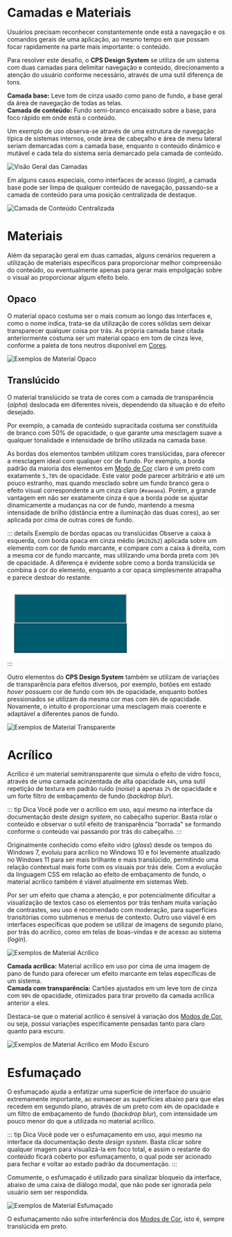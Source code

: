 # Camadas e Materiais

Usuários precisam reconhecer constantemente onde está a navegação e os comandos gerais de uma aplicação, ao mesmo tempo em que possam focar rapidamente na parte mais importante: o conteúdo.

Para resolver este desafio, o **CPS Design System** se utiliza de um sistema com duas camadas para delimitar navegação e conteúdo, direcionamento a atenção do usuário conforme necessário, através de uma sutil diferença de tons.

<span class="color-dot" style="background: #6d69d8"></span> <b>Camada base:</b> Leve tom de cinza usado como pano de fundo, a base geral da área de navegação de todas as telas.
<br>
<span class="color-dot" style="background: #fce100"></span> <b>Camada de conteúdo:</b> Fundo semi-branco encaixado sobre a base, para foco rápido em onde está o conteúdo.

Um exemplo de uso observa-se através de uma estrutura de navegação típica de sistemas internos, onde área de cabeçalho e área de menu lateral seriam demarcadas com a camada base, enquanto o conteúdo dinâmico e mutável e cada tela do sistema seria demarcado pela camada de conteúdo.

![Visão Geral das Camadas](~@source/assets/images/layers-overview.png)

Em alguns casos especiais, como interfaces de acesso (_login_), a camada base pode ser limpa de qualquer conteúdo de navegação, passando-se a camada de conteúdo para uma posição centralizada de destaque.

![Camada de Conteúdo Centralizada](~@source/assets/images/layers-content-centered.png)

# Materiais

Além da separação geral em duas camadas, alguns cenários requerem a utilização de materiais específicos para proporcionar melhor compreensão do conteúdo, ou eventualmente apenas para gerar mais empolgação sobre o visual ao proporcionar algum efeito belo.

## Opaco

O material opaco costuma ser o mais comum ao longo das interfaces e, como o nome indica, trata-se da utilização de cores sólidas sem deixar transparecer qualquer coisa por trás. As própria camada base citada anteriormente costuma ser um material opaco em tom de cinza leve, conforme a paleta de tons neutros disponível em [Cores](./cores.md).

![Exemplos de Material Opaco](~@source/assets/images/materials-opaque.png)

## Translúcido

O material translúcido se trata de cores com a camada de transparência (_alpha_) deslocada em diferentes níveis, dependendo da situação e do efeito desejado.

Por exemplo, a camada de conteúdo supracitada costuma ser constituída de branco com 50% de opacidade, o que garante uma mesclagem suave a qualquer tonalidade e intensidade de brilho utilizada na camada base.

As bordas dos elementos também utilizam cores translúcidas, para oferecer a mesclagem ideal com qualquer cor de fundo. Por exemplo, a borda padrão da maioria dos elementos em [Modo de Cor](./cores.md#modos-de-cor) claro é um preto com exatamente `5,78%` de opacidade. Este valor pode parecer arbitrário e até um pouco estranho, mas quando mesclado sobre um fundo branco gera o efeito visual correspondente a um cinza claro (`#eaeaea`). Porém, a grande vantagem em não ser exatamente cinza é que a borda pode se ajustar dinamicamente a mudanças na cor de fundo, mantendo a mesma intensidade de brilho (distância entre a iluminação das duas cores), ao ser aplicada por cima de outras cores de fundo.

::: details Exemplo de bordas opacas ou translúcidas
Observe a caixa à esquerda, com borda opaca em cinza médio (`#b2b2b2`) aplicada sobre um elemento com cor de fundo marcante, e compare com a caixa à direita, com a mesma cor de fundo marcante, mas utilizando uma borda preta com `30%` de opacidade. A diferença é evidente sobre como a borda translúcida se combina à cor do elemento, enquanto a cor opaca simplesmente atrapalha e parece destoar do restante.

<div style="padding:1rem;border-radius:6px;background:#fff">
  <span style="display:inline-block;width:256px;height:64px;background:#005c6e;border:2px solid #b2b2b2"></span>
  <span style="display:inline-block;width:256px;height:64px;background:#005c6e;border:2px solid rgba(0 0 0 / 30%)"></span>
</div>
:::

Outro elementos do **CPS Design System** também se utilizam de variações de transparência para efeitos diversos, por exemplo, botões em estado _hover_ possuem cor de fundo com `90%` de opacidade, enquanto botões pressionados se utilizam da mesma cor mas com `80%` de opacidade. Novamente, o intuito é proporcionar uma mesclagem mais coerente e adaptável a diferentes panos de fundo.

![Exemplos de Material Transparente](~@source/assets/images/materials-transparent.png)

# Acrílico

Acrílico é um material semitransparente que simula o efeito de vidro fosco, através de uma camada acinzentada de alta opacidade `44%`, uma sutil repetição de textura em padrão ruído (_noise_) a apenas `2%` de opacidade e um forte filtro de embaçamento de fundo (_backdrop blur_).

::: tip Dica
Você pode ver o acrílico em uso, aqui mesmo na interface da documentação deste _design system_, no cabeçalho superior. Basta rolar o conteúdo e observar o sutil efeito de transparência "borrada" se formando conforme o conteúdo vai passando por trás do cabeçalho.
:::

Originalmente conhecido como efeito vidro (_glass_) desde os tempos do Windows 7, evoluiu para acrílico no Windows 10 e foi levemente atualizado no Windows 11 para ser mais brilhante e mais translúcido, permitindo uma relação contextual mais forte com os visuais por trás dele. Com a evolução da linguagem CSS em relação ao efeito de embaçamento de fundo, o material acrílico também é viável atualmente em sistemas Web.

Por ser um efeito que chama a atenção, e por potencialmente dificultar a visualização de textos caso os elementos por trás tenham muita variação de contrastes, seu uso é recomendado com moderação, para superfícies transitórias como submenus e menus de contexto. Outro uso viável é em interfaces específicas que podem se utilizar de imagens de segundo plano, por trás do acrílico, como em telas de boas-vindas e de acesso ao sistema (_login_).

![Exemplos de Material Acrílico](~@source/assets/images/materials-acrylic.png)

<span class="color-dot" style="background: #6d69d8"></span> <b>Camada acrílica:</b> Material acrílico em uso por cima de uma imagem de pano de fundo para oferecer um efeito marcante em telas específicas de um sistema.
<br>
<span class="color-dot" style="background: #fce100"></span> <b>Camada com transparência:</b> Cartões ajustados em um leve tom de cinza com `90%` de opacidade, otimizados para tirar proveito da camada acrílica anterior a eles.

Destaca-se que o material acrílico é sensível à variação dos [Modos de Cor](./cores.md#modos-de-cor), ou seja, possui variações especificamente pensadas tanto para claro quanto para escuro.

![Exemplos de Material Acrílico em Modo Escuro](~@source/assets/images/materials-acrylic-dark.png)

# Esfumaçado

O esfumaçado ajuda a enfatizar uma superfície de interface do usuário extremamente importante, ao esmaecer as superfícies abaixo para que elas recedem em segundo plano, através de um preto com `40%` de opacidade e um filtro de embaçamento de fundo (_backdrop blur_), com intensidade um pouco menor do que a utilizada no material acrílico.

::: tip Dica
Você pode ver o esfumaçamento em uso, aqui mesmo na interface da documentação deste _design system_. Basta clicar sobre qualquer imagem para visualizá-la em foco total, e assim o restante do conteúdo ficará coberto por esfumaçamento, o qual pode ser acionado para fechar e voltar ao estado padrão da documentação.
:::

Comumente, o esfumaçado é utilizado para sinalizar bloqueio da interface, abaixo de uma caixa de diálogo modal, que não pode ser ignorada pelo usuário sem ser respondida.

![Exemplos de Material Esfumaçado](~@source/assets/images/materials-smoke.png)

O esfumaçamento não sofre interferência dos [Modos de Cor](./cores.md#modos-de-cor), isto é, sempre translúcida em preto.
